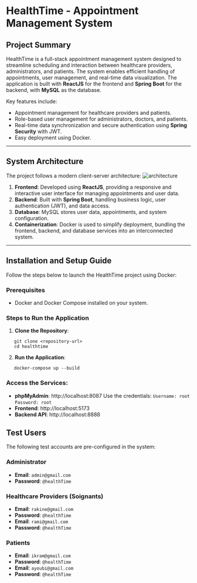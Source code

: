 # HealthTime - Appointment Management System

## Project Summary

HealthTime is a full-stack appointment management system designed to streamline scheduling and interaction between healthcare providers, administrators, and patients. The system enables efficient handling of appointments, user management, and real-time data visualization. The application is built with **ReactJS** for the frontend and **Spring Boot** for the backend, with **MySQL** as the database.

Key features include:
- Appointment management for healthcare providers and patients.
- Role-based user management for administrators, doctors, and patients.
- Real-time data synchronization and secure authentication using **Spring Security** with JWT.
- Easy deployment using Docker.

---

## System Architecture

The project follows a modern client-server architecture:
![architecture](https://github.com/user-attachments/assets/96f8911c-27fd-4c72-b29e-aae20a1ef8fb)

1. **Frontend**: Developed using **ReactJS**, providing a responsive and interactive user interface for managing appointments and user data.
2. **Backend**: Built with **Spring Boot**, handling business logic, user authentication (JWT), and data access.
3. **Database**: MySQL stores user data, appointments, and system configuration.
4. **Containerization**: Docker is used to simplify deployment, bundling the frontend, backend, and database services into an interconnected system.

---

## Installation and Setup Guide

Follow the steps below to launch the HealthTime project using Docker:

### Prerequisites
- Docker and Docker Compose installed on your system.

### Steps to Run the Application

1. **Clone the Repository**:
```
   git clone <repository-url>
   cd healthtime
```
2. **Run the Application**:
```
   docker-compose up --build
```

### Access the Services:
- **phpMyAdmin**: http://localhost:8087 
Use the credentials:
`Username: root`
`Password: root`
- **Frontend**: http://localhost:5173
- **Backend API**: http://localhost:8888

## Test Users

The following test accounts are pre-configured in the system:

### Administrator
- **Email**: `admin@gmail.com`  
- **Password**: `@healthTime`

### Healthcare Providers (Soignants)
- **Email**: `rakine@gmail.com`  
- **Password**: `@healthTime`  
- **Email**: `rami@gmail.com`  
- **Password**: `@healthTime`  

### Patients
- **Email**: `ikram@gmail.com`  
- **Password**: `@healthTime`  
- **Email**: `ayoubi@gmail.com`  
- **Password**: `@healthTime`


